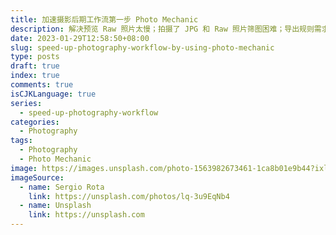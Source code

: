 ```yaml
---
title: 加速摄影后期工作流第一步 Photo Mechanic
description: 解决预览 Raw 照片太慢；拍摄了 JPG 和 Raw 照片筛图困难；导出规则需求个性化设计，顺带处理视频筛选的最佳工具
date: 2023-01-29T12:58:50+08:00
slug: speed-up-photography-workflow-by-using-photo-mechanic
type: posts
draft: true
index: true
comments: true
isCJKLanguage: true
series:
  - speed-up-photography-workflow
categories:
  - Photography
tags:
  - Photography
  - Photo Mechanic
image: https://images.unsplash.com/photo-1563982673461-1ca8b01e9b44?ixlib=rb-4.0.3&ixid=MnwxMjA3fDB8MHxwaG90by1wYWdlfHx8fGVufDB8fHx8&auto=format&fit=crop&w=2874&q=80
imageSource:
  - name: Sergio Rota
    link: https://unsplash.com/photos/lq-3u9EqNb4
  - name: Unsplash
    link: https://unsplash.com
---
```

